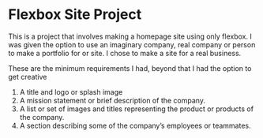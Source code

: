 # Flexbox Site Project

This is a project that involves making a homepage site using only flexbox. I was given the option to use an imaginary company, real company or person to make a portfolio for or site. I chose to make a site for a real business.

These are the minimum requirements I had, beyond that I had the option to get creative

1. A title and logo or splash image
2. A mission statement or brief description of the company.
3. A list or set of images and titles representing the product or products of the company.
4. A section describing some of the company’s employees or teammates.